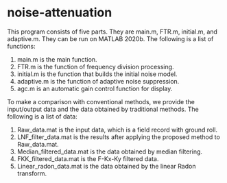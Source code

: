 # noise-attenuation
This program consists of five parts. They are main.m, FTR.m, initial.m, and adaptive.m. They can be run on MATLAB 2020b.
The following is a list of functions:
1. main.m is the main function.
2. FTR.m is the function of frequency division processing.
3. initial.m is the function that builds the initial noise model.
4. adaptive.m is the function of adaptive noise suppression.
5. agc.m is an automatic gain control function for display.

To make a comparison with conventional methods, we provide the input/output data and the data obtained by traditional methods. 
The following is a list of data:
1. Raw_data.mat is the input data, which is a field record with ground roll.
2. LNF_filter_data.mat is the results after applying the proposed method to Raw_data.mat.
3. Median_filtered_data.mat is the data obtained by median filtering.
4. FKK_filtered_data.mat is the F-Kx-Ky filtered data.
5. Linear_radon_data.mat is the data obtained by the linear Radon transform.
